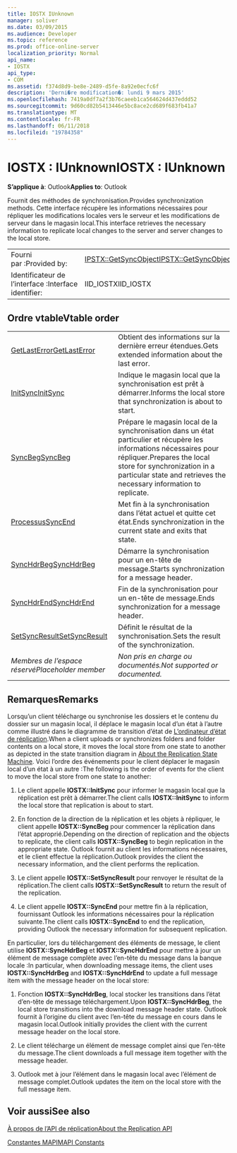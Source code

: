 ```yaml
---
title: IOSTX IUnknown
manager: soliver
ms.date: 03/09/2015
ms.audience: Developer
ms.topic: reference
ms.prod: office-online-server
localization_priority: Normal
api_name:
- IOSTX
api_type:
- COM
ms.assetid: f374d8d9-be8e-2489-d5fe-8a92e0ecfc6f
description: 'Derni�re modification�: lundi 9 mars 2015'
ms.openlocfilehash: 7419a0df7a2f3b76caeeb1ca564624d437eddd52
ms.sourcegitcommit: 9d60cd82b5413446e5bc8ace2cd689f683fb41a7
ms.translationtype: MT
ms.contentlocale: fr-FR
ms.lasthandoff: 06/11/2018
ms.locfileid: "19784358"
---
```

# <a name="iostx--iunknown"></a><span data-ttu-id="e7400-103">IOSTX : IUnknown</span><span class="sxs-lookup"><span data-stu-id="e7400-103">IOSTX : IUnknown</span></span>

  
  
<span data-ttu-id="e7400-104">**S’applique à**: Outlook</span><span class="sxs-lookup"><span data-stu-id="e7400-104">**Applies to**: Outlook</span></span> 
  
<span data-ttu-id="e7400-105">Fournit des méthodes de synchronisation.</span><span class="sxs-lookup"><span data-stu-id="e7400-105">Provides synchronization methods.</span></span> <span data-ttu-id="e7400-106">Cette interface récupère les informations nécessaires pour répliquer les modifications locales vers le serveur et les modifications de serveur dans le magasin local.</span><span class="sxs-lookup"><span data-stu-id="e7400-106">This interface retrieves the necessary information to replicate local changes to the server and server changes to the local store.</span></span>
  
|||
|:-----|:-----|
|<span data-ttu-id="e7400-107">Fourni par :</span><span class="sxs-lookup"><span data-stu-id="e7400-107">Provided by:</span></span>  <br/> |[<span data-ttu-id="e7400-108">IPSTX::GetSyncObject</span><span class="sxs-lookup"><span data-stu-id="e7400-108">IPSTX::GetSyncObject</span></span>](iostx-setsyncresult.md) <br/> |
|<span data-ttu-id="e7400-109">Identificateur de l’interface :</span><span class="sxs-lookup"><span data-stu-id="e7400-109">Interface identifier:</span></span>  <br/> |<span data-ttu-id="e7400-110">IID_IOSTX</span><span class="sxs-lookup"><span data-stu-id="e7400-110">IID_IOSTX</span></span>  <br/> |
   
## <a name="vtable-order"></a><span data-ttu-id="e7400-111">Ordre vtable</span><span class="sxs-lookup"><span data-stu-id="e7400-111">Vtable order</span></span>

|||
|:-----|:-----|
|[<span data-ttu-id="e7400-112">GetLastError</span><span class="sxs-lookup"><span data-stu-id="e7400-112">GetLastError</span></span>](iostx-getlasterror.md) <br/> |<span data-ttu-id="e7400-113">Obtient des informations sur la dernière erreur étendues.</span><span class="sxs-lookup"><span data-stu-id="e7400-113">Gets extended information about the last error.</span></span>  <br/> |
|[<span data-ttu-id="e7400-114">InitSync</span><span class="sxs-lookup"><span data-stu-id="e7400-114">InitSync</span></span>](iostx-initsync.md) <br/> |<span data-ttu-id="e7400-115">Indique le magasin local que la synchronisation est prêt à démarrer.</span><span class="sxs-lookup"><span data-stu-id="e7400-115">Informs the local store that synchronization is about to start.</span></span>  <br/> |
|[<span data-ttu-id="e7400-116">SyncBeg</span><span class="sxs-lookup"><span data-stu-id="e7400-116">SyncBeg</span></span>](iostx-syncbeg.md) <br/> |<span data-ttu-id="e7400-117">Prépare le magasin local de la synchronisation dans un état particulier et récupère les informations nécessaires pour répliquer.</span><span class="sxs-lookup"><span data-stu-id="e7400-117">Prepares the local store for synchronization in a particular state and retrieves the necessary information to replicate.</span></span>  <br/> |
|[<span data-ttu-id="e7400-118">Processus</span><span class="sxs-lookup"><span data-stu-id="e7400-118">SyncEnd</span></span>](iostx-syncend.md) <br/> |<span data-ttu-id="e7400-119">Met fin à la synchronisation dans l’état actuel et quitte cet état.</span><span class="sxs-lookup"><span data-stu-id="e7400-119">Ends synchronization in the current state and exits that state.</span></span>  <br/> |
|[<span data-ttu-id="e7400-120">SyncHdrBeg</span><span class="sxs-lookup"><span data-stu-id="e7400-120">SyncHdrBeg</span></span>](iostx-synchdrbeg.md) <br/> |<span data-ttu-id="e7400-121">Démarre la synchronisation pour un en-tête de message.</span><span class="sxs-lookup"><span data-stu-id="e7400-121">Starts synchronization for a message header.</span></span>  <br/> |
|[<span data-ttu-id="e7400-122">SyncHdrEnd</span><span class="sxs-lookup"><span data-stu-id="e7400-122">SyncHdrEnd</span></span>](iostx-synchdrend.md) <br/> |<span data-ttu-id="e7400-123">Fin de la synchronisation pour un en-tête de message.</span><span class="sxs-lookup"><span data-stu-id="e7400-123">Ends synchronization for a message header.</span></span>  <br/> |
|[<span data-ttu-id="e7400-124">SetSyncResult</span><span class="sxs-lookup"><span data-stu-id="e7400-124">SetSyncResult</span></span>](iostx-setsyncresult.md) <br/> |<span data-ttu-id="e7400-125">Définit le résultat de la synchronisation.</span><span class="sxs-lookup"><span data-stu-id="e7400-125">Sets the result of the synchronization.</span></span>  <br/> |
| <span data-ttu-id="e7400-126">*Membres de l’espace réservé*</span><span class="sxs-lookup"><span data-stu-id="e7400-126">*Placeholder member*</span></span>  <br/> | <span data-ttu-id="e7400-127">*Non pris en charge ou documentés.*</span><span class="sxs-lookup"><span data-stu-id="e7400-127">*Not supported or documented.*</span></span>  <br/> |
   
## <a name="remarks"></a><span data-ttu-id="e7400-128">Remarques</span><span class="sxs-lookup"><span data-stu-id="e7400-128">Remarks</span></span>

<span data-ttu-id="e7400-129">Lorsqu’un client télécharge ou synchronise les dossiers et le contenu du dossier sur un magasin local, il déplace le magasin local d’un état à l’autre comme illustré dans le diagramme de transition d’état de [L’ordinateur d’état de réplication](about-the-replication-state-machine.md).</span><span class="sxs-lookup"><span data-stu-id="e7400-129">When a client uploads or synchronizes folders and folder contents on a local store, it moves the local store from one state to another as depicted in the state transition diagram in [About the Replication State Machine](about-the-replication-state-machine.md).</span></span> <span data-ttu-id="e7400-130">Voici l’ordre des événements pour le client déplacer le magasin local d’un état à un autre :</span><span class="sxs-lookup"><span data-stu-id="e7400-130">The following is the order of events for the client to move the local store from one state to another:</span></span>
  
1. <span data-ttu-id="e7400-131">Le client appelle **IOSTX::InitSync** pour informer le magasin local que la réplication est prêt à démarrer.</span><span class="sxs-lookup"><span data-stu-id="e7400-131">The client calls **IOSTX::InitSync** to inform the local store that replication is about to start.</span></span> 
    
2. <span data-ttu-id="e7400-132">En fonction de la direction de la réplication et les objets à répliquer, le client appelle **IOSTX::SyncBeg** pour commencer la réplication dans l’état approprié.</span><span class="sxs-lookup"><span data-stu-id="e7400-132">Depending on the direction of replication and the objects to replicate, the client calls **IOSTX::SyncBeg** to begin replication in the appropriate state.</span></span> <span data-ttu-id="e7400-133">Outlook fournit au client les informations nécessaires, et le client effectue la réplication.</span><span class="sxs-lookup"><span data-stu-id="e7400-133">Outlook provides the client the necessary information, and the client performs the replication.</span></span> 
    
3. <span data-ttu-id="e7400-134">Le client appelle **IOSTX::SetSyncResult** pour renvoyer le résultat de la réplication.</span><span class="sxs-lookup"><span data-stu-id="e7400-134">The client calls **IOSTX::SetSyncResult** to return the result of the replication.</span></span> 
    
4. <span data-ttu-id="e7400-135">Le client appelle **IOSTX::SyncEnd** pour mettre fin à la réplication, fournissant Outlook les informations nécessaires pour la réplication suivante.</span><span class="sxs-lookup"><span data-stu-id="e7400-135">The client calls **IOSTX::SyncEnd** to end the replication, providing Outlook the necessary information for subsequent replication.</span></span> 
    
<span data-ttu-id="e7400-136">En particulier, lors du téléchargement des éléments de message, le client utilise **IOSTX::SyncHdrBeg** et **IOSTX::SyncHdrEnd** pour mettre à jour un élément de message complète avec l’en-tête du message dans la banque locale :</span><span class="sxs-lookup"><span data-stu-id="e7400-136">In particular, when downloading message items, the client uses **IOSTX::SyncHdrBeg** and **IOSTX::SyncHdrEnd** to update a full message item with the message header on the local store:</span></span> 
  
1. <span data-ttu-id="e7400-137">Fonction **IOSTX::SyncHdrBeg**, local stocker les transitions dans l’état d’en-tête de message téléchargement.</span><span class="sxs-lookup"><span data-stu-id="e7400-137">Upon **IOSTX::SyncHdrBeg**, the local store transitions into the download message header state.</span></span> <span data-ttu-id="e7400-138">Outlook fournit à l’origine du client avec l’en-tête du message en cours dans le magasin local.</span><span class="sxs-lookup"><span data-stu-id="e7400-138">Outlook initially provides the client with the current message header on the local store.</span></span>
    
2. <span data-ttu-id="e7400-139">Le client télécharge un élément de message complet ainsi que l’en-tête du message.</span><span class="sxs-lookup"><span data-stu-id="e7400-139">The client downloads a full message item together with the message header.</span></span>
    
3. <span data-ttu-id="e7400-140">Outlook met à jour l’élément dans le magasin local avec l’élément de message complet.</span><span class="sxs-lookup"><span data-stu-id="e7400-140">Outlook updates the item on the local store with the full message item.</span></span>
    
## <a name="see-also"></a><span data-ttu-id="e7400-141">Voir aussi</span><span class="sxs-lookup"><span data-stu-id="e7400-141">See also</span></span>



[<span data-ttu-id="e7400-142">À propos de l’API de réplication</span><span class="sxs-lookup"><span data-stu-id="e7400-142">About the Replication API</span></span>](about-the-replication-api.md)
  
[<span data-ttu-id="e7400-143">Constantes MAPI</span><span class="sxs-lookup"><span data-stu-id="e7400-143">MAPI Constants</span></span>](mapi-constants.md)


